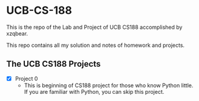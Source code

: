 # UCB-CS-188

This is the repo of the Lab and Project of UCB CS188 accomplished by xzqbear.

This repo contains all my solution and notes of homework and projects.

## The UCB CS188 Projects

- [x] Project 0
  - This is beginning of CS188 project for those who know Python little. If you are familiar with Python, you can skip this project.
